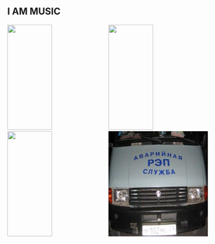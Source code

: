 ## I AM MUSIC

<!--
**VolodyaGG/VolodyaGG** is a ✨ _special_ ✨ repository because its `README.md` (this file) appears on your GitHub profile.

Here are some ideas to get you started:

- 🔭 I’m currently working on ...
- 🌱 I’m currently learning ...
- 👯 I’m looking to collaborate on ...
- 🤔 I’m looking for help with ...
- 💬 Ask me about ...
- 📫 How to reach me: ...
- 😄 Pronouns: ...
- ⚡ Fun fact: ...
-->

<div id="header" style="width: 100%;">
  <img 
    src="https://pravo.hse.ru/pubs/share/direct/594283355.png" 
    style="width: 45%; height: 25vw; object-fit: float: left;" 
  />
  <img 
    src="https://media1.tenor.com/m/0Ts0WuOdIloAAAAC/messi-shirt.gif" 
    style="width: 45%; height: 25vw; object-fit: float: right;" 
  />
  <img 
    src="https://www.freepnglogos.com/uploads/spotify-logo-png/spotify-icon-marilyn-scott-0.png" 
    style="width: 45%; height: 25vw; object-fit: float: right;" 
  />
  <img 
    src="rap.jpg" 
    style="width: 45%; height: 25vw; object-fit: float: right;" 
  />
</div>



